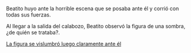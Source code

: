 Beatito huyo ante la horrible escena que se posaba ante él y corrió con todas sus fuerzas.

Al llegar a la salida del calabozo, Beatito observó la figura de una sombra, ¿de quién se trataba?.

[La figura se vislumbró luego claramente ante él](../cocinero/cocinero.md)
